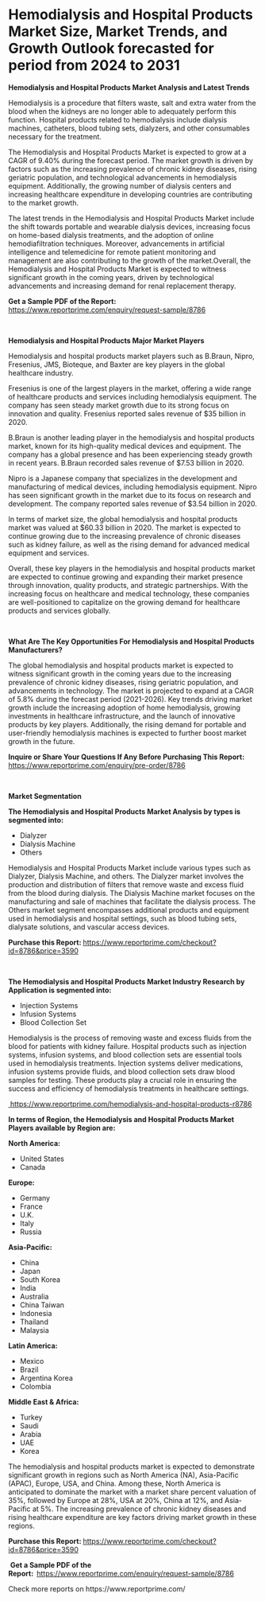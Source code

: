 <p><h1>Hemodialysis and Hospital Products Market Size, Market Trends, and Growth Outlook forecasted for period from 2024 to 2031</h1></p><p><strong>Hemodialysis and Hospital Products Market Analysis and Latest Trends</strong></p>
<p><p>Hemodialysis is a procedure that filters waste, salt and extra water from the blood when the kidneys are no longer able to adequately perform this function. Hospital products related to hemodialysis include dialysis machines, catheters, blood tubing sets, dialyzers, and other consumables necessary for the treatment.</p><p>The Hemodialysis and Hospital Products Market is expected to grow at a CAGR of 9.40% during the forecast period. The market growth is driven by factors such as the increasing prevalence of chronic kidney diseases, rising geriatric population, and technological advancements in hemodialysis equipment. Additionally, the growing number of dialysis centers and increasing healthcare expenditure in developing countries are contributing to the market growth.</p><p>The latest trends in the Hemodialysis and Hospital Products Market include the shift towards portable and wearable dialysis devices, increasing focus on home-based dialysis treatments, and the adoption of online hemodiafiltration techniques. Moreover, advancements in artificial intelligence and telemedicine for remote patient monitoring and management are also contributing to the growth of the market.Overall, the Hemodialysis and Hospital Products Market is expected to witness significant growth in the coming years, driven by technological advancements and increasing demand for renal replacement therapy.</p></p>
<p><strong>Get a Sample PDF of the Report:&nbsp;</strong> <a href="https://www.reportprime.com/enquiry/request-sample/8786">https://www.reportprime.com/enquiry/request-sample/8786</a></p>
<p>&nbsp;</p>
<p><strong>Hemodialysis and Hospital Products Major Market Players</strong></p>
<p><p>Hemodialysis and hospital products market players such as B.Braun, Nipro, Fresenius, JMS, Bioteque, and Baxter are key players in the global healthcare industry. </p><p>Fresenius is one of the largest players in the market, offering a wide range of healthcare products and services including hemodialysis equipment. The company has seen steady market growth due to its strong focus on innovation and quality. Fresenius reported sales revenue of $35 billion in 2020.</p><p>B.Braun is another leading player in the hemodialysis and hospital products market, known for its high-quality medical devices and equipment. The company has a global presence and has been experiencing steady growth in recent years. B.Braun recorded sales revenue of $7.53 billion in 2020.</p><p>Nipro is a Japanese company that specializes in the development and manufacturing of medical devices, including hemodialysis equipment. Nipro has seen significant growth in the market due to its focus on research and development. The company reported sales revenue of $3.54 billion in 2020.</p><p>In terms of market size, the global hemodialysis and hospital products market was valued at $60.33 billion in 2020. The market is expected to continue growing due to the increasing prevalence of chronic diseases such as kidney failure, as well as the rising demand for advanced medical equipment and services.</p><p>Overall, these key players in the hemodialysis and hospital products market are expected to continue growing and expanding their market presence through innovation, quality products, and strategic partnerships. With the increasing focus on healthcare and medical technology, these companies are well-positioned to capitalize on the growing demand for healthcare products and services globally.</p></p>
<p>&nbsp;</p>
<p><strong>What Are The Key Opportunities For Hemodialysis and Hospital Products Manufacturers?</strong></p>
<p><p>The global hemodialysis and hospital products market is expected to witness significant growth in the coming years due to the increasing prevalence of chronic kidney diseases, rising geriatric population, and advancements in technology. The market is projected to expand at a CAGR of 5.8% during the forecast period (2021-2026). Key trends driving market growth include the increasing adoption of home hemodialysis, growing investments in healthcare infrastructure, and the launch of innovative products by key players. Additionally, the rising demand for portable and user-friendly hemodialysis machines is expected to further boost market growth in the future.</p></p>
<p><strong>Inquire or Share Your Questions If Any Before Purchasing This Report:</strong> <a href="https://www.reportprime.com/enquiry/pre-order/8786">https://www.reportprime.com/enquiry/pre-order/8786</a></p>
<p>&nbsp;</p>
<p><strong>Market Segmentation</strong></p>
<p><strong>The Hemodialysis and Hospital Products Market Analysis by types is segmented into:</strong></p>
<p><ul><li>Dialyzer</li><li>Dialysis Machine</li><li>Others</li></ul></p>
<p><p>Hemodialysis and Hospital Products Market include various types such as Dialyzer, Dialysis Machine, and others. The Dialyzer market involves the production and distribution of filters that remove waste and excess fluid from the blood during dialysis. The Dialysis Machine market focuses on the manufacturing and sale of machines that facilitate the dialysis process. The Others market segment encompasses additional products and equipment used in hemodialysis and hospital settings, such as blood tubing sets, dialysate solutions, and vascular access devices.</p></p>
<p><strong>Purchase this Report:&nbsp;</strong><a href="https://www.reportprime.com/checkout?id=8786&price=3590">https://www.reportprime.com/checkout?id=8786&price=3590</a></p>
<p>&nbsp;</p>
<p><strong>The Hemodialysis and Hospital Products Market Industry Research by Application is segmented into:</strong></p>
<p><ul><li>Injection Systems</li><li>Infusion Systems</li><li>Blood Collection Set</li></ul></p>
<p><p>Hemodialysis is the process of removing waste and excess fluids from the blood for patients with kidney failure. Hospital products such as injection systems, infusion systems, and blood collection sets are essential tools used in hemodialysis treatments. Injection systems deliver medications, infusion systems provide fluids, and blood collection sets draw blood samples for testing. These products play a crucial role in ensuring the success and efficiency of hemodialysis treatments in healthcare settings.</p></p>
<p><a href="https://www.reportprime.com/hemodialysis-and-hospital-products-r8786">&nbsp;https://www.reportprime.com/hemodialysis-and-hospital-products-r8786</a></p>
<p><strong>In terms of Region, the Hemodialysis and Hospital Products Market Players available by Region are:</strong></p>
<p>
    <p> <strong> North America: </strong>
        <ul>
            <li>United States</li>
            <li>Canada</li>
        </ul>
        </p> 
    <p> <strong> Europe: </strong>
        <ul>
            <li>Germany</li>
            <li>France</li>
            <li>U.K.</li>
            <li>Italy</li>
            <li>Russia</li>
        </ul>
        </p> 
    <p> <strong> Asia-Pacific: </strong>
        <ul>
            <li>China</li>
            <li>Japan</li>
            <li>South Korea</li>
            <li>India</li>
            <li>Australia</li>
            <li>China Taiwan</li>
            <li>Indonesia</li>
            <li>Thailand</li>
            <li>Malaysia</li>
        </ul>
        </p> 
    <p> <strong> Latin America: </strong>
        <ul>
            <li>Mexico</li>
            <li>Brazil</li>
            <li>Argentina Korea</li>
            <li>Colombia</li>
        </ul>
        </p> 
    <p> <strong> Middle East & Africa: </strong>
        <ul>
            <li>Turkey</li>
            <li>Saudi</li>
            <li>Arabia</li>
            <li>UAE</li>
            <li>Korea</li>
        </ul>
    </p>
    </p>
<p><p>The hemodialysis and hospital products market is expected to demonstrate significant growth in regions such as North America (NA), Asia-Pacific (APAC), Europe, USA, and China. Among these, North America is anticipated to dominate the market with a market share percent valuation of 35%, followed by Europe at 28%, USA at 20%, China at 12%, and Asia-Pacific at 5%. The increasing prevalence of chronic kidney diseases and rising healthcare expenditure are key factors driving market growth in these regions.</p></p>
<p><strong>Purchase this Report: </strong><a href="https://www.reportprime.com/checkout?id=8786&price=3590">https://www.reportprime.com/checkout?id=8786&price=3590</a></p>
<p>&nbsp;<strong>Get a Sample PDF of the Report:&nbsp;&nbsp;</strong><a href="https://www.reportprime.com/enquiry/request-sample/8786">https://www.reportprime.com/enquiry/request-sample/8786</a></p>
<p><strong></strong></p>
<p>Check more reports on https://www.reportprime.com/</p>